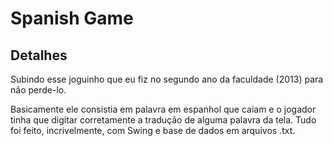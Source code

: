 # Spanish Game

## Detalhes

Subindo esse joguinho que eu fiz no segundo ano da faculdade (2013) para não perde-lo.

Basicamente ele consistia em palavra em espanhol que caíam e o jogador tinha que digitar corretamente a tradução de alguma palavra da tela.
Tudo foi feito, incrivelmente, com Swing e base de dados em arquivos .txt. 
